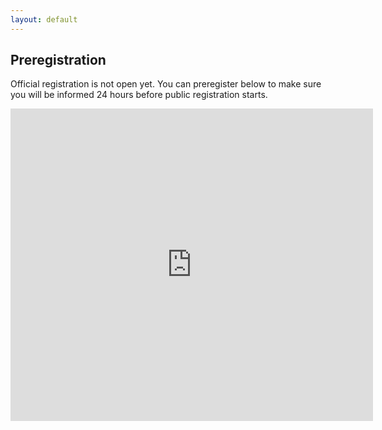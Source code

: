 ```yaml
---
layout: default
---
```


## Preregistration

Official registration is not open yet. You can preregister below to make sure
you will be informed 24 hours before public registration starts.

<iframe src="https://docs.google.com/forms/d/1CZ9eg2hWHLAkkumk5I4Xt8-XF6owFtbm2s0qJbuaHHY/viewform?embedded=true" width="580" height="500" frameborder="0" marginheight="0" marginwidth="0">Wird geladen...</iframe>
